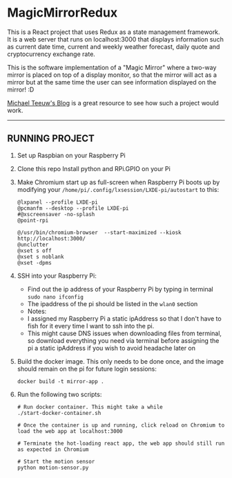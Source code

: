 # MagicMirrorRedux

This is a React project that uses Redux as a state management framework. 
It is a web server that runs on localhost:3000 that displays information such as current date time, current and weekly weather forecast, daily quote and cryptocurrency exchange rate.

This is the software implementation of a "Magic Mirror" where a two-way mirror is placed on top of a display monitor, so that the mirror will act as a mirror but at the same time the user can see information displayed on the mirror! :D

[Michael Teeuw's Blog](http://michaelteeuw.nl/post/84026273526/and-there-it-is-the-end-result-of-the-magic) is a great resource to see how such a project would work.

-----------

## RUNNING PROJECT

1. Set up Raspbian on your Raspberry Pi

2. Clone this repo
   Install python and RPi.GPIO on your Pi 

3. Make Chromium start up as full-screen when Raspberry Pi boots up by modifying your `/home/pi/.config/lxsession/LXDE-pi/autostart` to this:

   ```
   @lxpanel --profile LXDE-pi
   @pcmanfm --desktop --profile LXDE-pi
   #@xscreensaver -no-splash
   @point-rpi
   
   @/usr/bin/chromium-browser  --start-maximized --kiosk http://localhost:3000/
   @unclutter
   @xset s off
   @xset s noblank
   @xset -dpms
   ```

4. SSH into your Raspberry Pi:
   - Find out the ip address of your Raspberry Pi by typing in terminal `sudo nano ifconfig`
   - The ipaddress of the pi should be listed in the `wlan0` section
   
   * Notes:
   - I assigned my Raspberry Pi a static ipAddress so that I don't have to fish for it every time I want to ssh into the pi.
   - This might cause DNS issues when downloading files from terminal, so download everything you need via terminal before assigning the pi a static ipAddress if you wish to avoid headache later on

5. Build the docker image. This only needs to be done once, and the image should remain on the pi for future login sessions:
   ```
   docker build -t mirror-app .
   ```
6. Run the following two scripts:

   ```
   # Run docker container. This might take a while
   ./start-docker-container.sh
   
   # Once the container is up and running, click reload on Chromium to load the web app at localhost:3000

   # Terminate the hot-loading react app, the web app should still run as expected in Chromium
   
   # Start the motion sensor
   python motion-sensor.py
   ```
